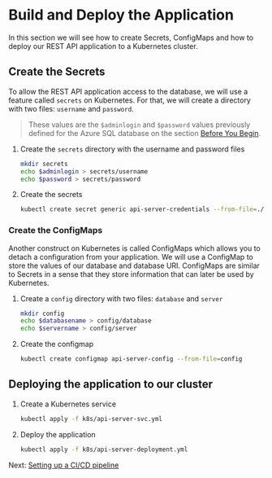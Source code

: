 # Build and Deploy the Application

In this section we will see how to create Secrets, ConfigMaps and how to deploy our REST API application to a Kubernetes cluster.

## Create the Secrets

To allow the REST API application access to the database, we will use a feature called `secrets` on Kubernetes. For that, we will create a directory with two files: `username` and `password`.

> These values are the `$adminlogin` and `$password` values previously defined for the Azure SQL database on the section [Before You Begin](01-before-you-begin.md).

1. Create the `secrets` directory with the username and password files

    ```bash
    mkdir secrets
    echo $adminlogin > secrets/username
    echo $password > secrets/password
    ```
1. Create the secrets

    ```bash
    kubectl create secret generic api-server-credentials --from-file=./username password --from-file=./password
    ```

### Create the ConfigMaps

Another construct on Kubernetes is called ConfigMaps which allows you to detach a configuration from your application. We will use a ConfigMap to store the values of our database and database URI. ConfigMaps are similar to Secrets in a sense that they store information that can later be used by Kubernetes.

1. Create a `config` directory with two files: `database` and `server`

    ```bash
    mkdir config
    echo $databasename > config/database
    echo $servername > config/server
    ```
1. Create the configmap
    ```bash
    kubectl create configmap api-server-config --from-file=config
    ```
## Deploying the application to our cluster

1. Create a Kubernetes service
    ```bash
    kubectl apply -f k8s/api-server-svc.yml
    ```
1. Deploy the application
    ```bash
    kubectl apply -f k8s/api-server-deployment.yml
    ```
Next: [Setting up a CI/CD pipeline](https://github.com/dcasati/pipelines-cookbook/blob/master/chapter1.md)